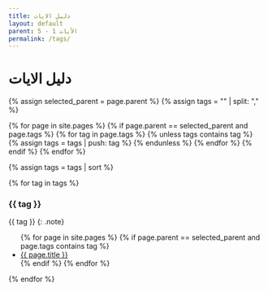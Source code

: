 ```yaml
---
title: دليل الايات
layout: default
parent: الأيات 1 - 5
permalink: /tags/
---
```


# دليل الايات

{% assign selected_parent = page.parent %}
{% assign tags = "" | split: "," %}

{% for page in site.pages %}
{% if page.parent == selected_parent and page.tags %}
{% for tag in page.tags %}
{% unless tags contains tag %}
{% assign tags = tags | push: tag %}
{% endunless %}
{% endfor %}
{% endif %}
{% endfor %}

{% assign tags = tags | sort %}

{% for tag in tags %}

### {{ tag }}

{{ tag }}
{: .note}

<ul>
  {% for page in site.pages %}
    {% if page.parent == selected_parent and page.tags contains tag %}
      <li><a href="{{ page.url }}">{{ page.title }}</a></li>
    {% endif %}
  {% endfor %}
</ul>
{% endfor %}
